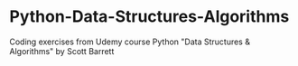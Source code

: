 # Python-Data-Structures-Algorithms
Coding exercises from Udemy course Python "Data Structures &amp; Algorithms" by Scott Barrett

